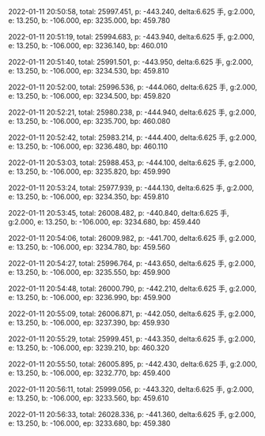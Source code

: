 2022-01-11 20:50:58, total: 25997.451, p: -443.240, delta:6.625 手, g:2.000, e: 13.250, b: -106.000, ep: 3235.000, bp: 459.780

2022-01-11 20:51:19, total: 25994.683, p: -443.940, delta:6.625 手, g:2.000, e: 13.250, b: -106.000, ep: 3236.140, bp: 460.010

2022-01-11 20:51:40, total: 25991.501, p: -443.950, delta:6.625 手, g:2.000, e: 13.250, b: -106.000, ep: 3234.530, bp: 459.810

2022-01-11 20:52:00, total: 25996.536, p: -444.060, delta:6.625 手, g:2.000, e: 13.250, b: -106.000, ep: 3234.500, bp: 459.820

2022-01-11 20:52:21, total: 25980.238, p: -444.940, delta:6.625 手, g:2.000, e: 13.250, b: -106.000, ep: 3235.700, bp: 460.080

2022-01-11 20:52:42, total: 25983.214, p: -444.400, delta:6.625 手, g:2.000, e: 13.250, b: -106.000, ep: 3236.480, bp: 460.110

2022-01-11 20:53:03, total: 25988.453, p: -444.100, delta:6.625 手, g:2.000, e: 13.250, b: -106.000, ep: 3235.820, bp: 459.990

2022-01-11 20:53:24, total: 25977.939, p: -444.130, delta:6.625 手, g:2.000, e: 13.250, b: -106.000, ep: 3234.350, bp: 459.810

2022-01-11 20:53:45, total: 26008.482, p: -440.840, delta:6.625 手, g:2.000, e: 13.250, b: -106.000, ep: 3234.680, bp: 459.440

2022-01-11 20:54:06, total: 26009.982, p: -441.700, delta:6.625 手, g:2.000, e: 13.250, b: -106.000, ep: 3234.780, bp: 459.560

2022-01-11 20:54:27, total: 25996.764, p: -443.650, delta:6.625 手, g:2.000, e: 13.250, b: -106.000, ep: 3235.550, bp: 459.900

2022-01-11 20:54:48, total: 26000.790, p: -442.210, delta:6.625 手, g:2.000, e: 13.250, b: -106.000, ep: 3236.990, bp: 459.900

2022-01-11 20:55:09, total: 26006.871, p: -442.050, delta:6.625 手, g:2.000, e: 13.250, b: -106.000, ep: 3237.390, bp: 459.930

2022-01-11 20:55:29, total: 25999.451, p: -443.350, delta:6.625 手, g:2.000, e: 13.250, b: -106.000, ep: 3239.210, bp: 460.320

2022-01-11 20:55:50, total: 26005.895, p: -442.430, delta:6.625 手, g:2.000, e: 13.250, b: -106.000, ep: 3232.770, bp: 459.400

2022-01-11 20:56:11, total: 25999.056, p: -443.320, delta:6.625 手, g:2.000, e: 13.250, b: -106.000, ep: 3233.560, bp: 459.610

2022-01-11 20:56:33, total: 26028.336, p: -441.360, delta:6.625 手, g:2.000, e: 13.250, b: -106.000, ep: 3233.680, bp: 459.380
